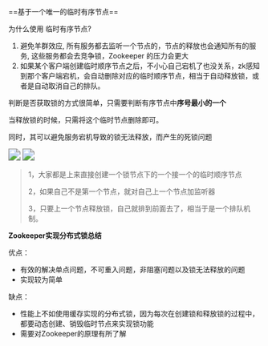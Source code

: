 ==基于一个唯一的临时有序节点==

为什么使用 临时有序节点?

1. 避免羊群效应,  所有服务都去监听一个节点的，节点的释放也会通知所有的服务, 这些服务都会去竞争锁，Zookeeper 的压力会更大
2. 如果某个客户端创建临时顺序节点之后，不小心自己宕机了也没关系，zk感知到那个客户端宕机，会自动删除对应的临时顺序节点，相当于自动释放锁，或者是自动取消自己的排队。



判断是否获取锁的方式很简单，只需要判断有序节点中**序号最小的一个**

当释放锁的时候，只需将这个临时节点删除即可。

同时，其可以避免服务宕机导致的锁无法释放，而产生的死锁问题

<img src="https://youpaiyun.zongqilive.cn/image/20210319100448.png" style="zoom:150%;" />



 

<img src="https://youpaiyun.zongqilive.cn/image/20210319100745.png" style="zoom:150%;" />



> 1，大家都是上来直接创建一个锁节点下的一个接一个的临时顺序节点
>
> 2，如果自己不是第一个节点，就对自己上一个节点加监听器
>
> 3，只要上一个节点释放锁，自己就排到前面去了，相当于是一个排队机制。
>
> 
>
> 







**Zookeeper实现分布式锁总结**

优点：

- 有效的解决单点问题，不可重入问题，非阻塞问题以及锁无法释放的问题
- 实现较为简单

缺点：

- 性能上不如使用缓存实现的分布式锁，因为每次在创建锁和释放锁的过程中，都要动态创建、销毁临时节点来实现锁功能
- 需要对Zookeeper的原理有所了解





